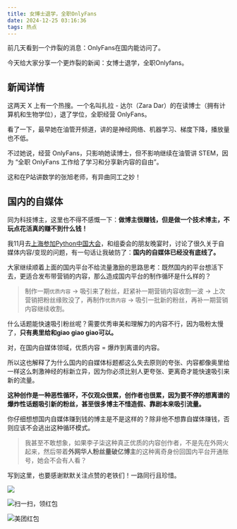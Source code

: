 ```yaml
---
title: 女博士退学，全职OnlyFans
date: 2024-12-25 03:16:36
tags: 热点
---
```


前几天看到一个炸裂的消息：OnlyFans在国内能访问了。

今天给大家分享一个更炸裂的新闻：女博士退学，全职Onlyfans。

## 新闻详情

这两天 X 上有一个热搜。一个名叫扎拉 - 达尔（Zara Dar）的在读博士（拥有计算机和生物学位），退了学位，全职经营 OnlyFans。

看了一下，最早她在油管开频道，讲的是神经网络、机器学习、梯度下降，播放量也不低。

不过她说，经营 OnlyFans，只影响她读博士，但不影响继续在油管讲 STEM，因为 “全职 OnlyFans 工作给了学习和分享新内容的自由”。

这和在P站讲数学的张旭老师，有异曲同工之妙！


## 国内的自媒体

同为科技博主，这里也不得不感慨一下：**做博主很赚钱，但是做一个技术博主，不玩点花活真的赚不到什么钱！**

我11月去[上海参加Python中国大会](https://mp.weixin.qq.com/s/pJAOgaQ8vA08NrNpJzngFw)，和组委会的朋友晚宴时，讨论了很久关于自媒体内容/变现的问题，有一句话让我破防了：**国内的自媒体已经没有底线了。**

大家继续顺着上面的国内平台不给流量激励的思路思考：既然国内的平台想活下去，更适合发布带营销的内容，那么造成国内平台的制作循环是什么样的？

> 制作一期``优质内容`` -> 吸引来了粉丝，赶紧补一期营销内容收割一波 -> 上次营销把粉丝缘败没了，再制作``优质内容`` -> 吸引一批新的粉丝，再补一期营销内容继续收割。

什么话题能快速吸引粉丝呢？需要优秀审美和理解力的内容不行，因为吸粉太慢了，**只有奥里给和giao giao giao可以。**

对，在国内自媒体领域，优质内容 = 爆炸到离谱的内容。

所以这也解释了为什么国内的自媒体标题都这么失去原则的夸张、内容都像奥里给一样这么刺激神经的标新立异，因为你必须比别人更夸张、更离奇才能快速吸引来新的流量。

**这种创作是一种恶性循环，不仅观众很累，创作者也很累，因为要不停的想离谱的爆炸性话题吸引新的粉丝，甚至很多博主不惜造假、靠剧本来吸引流量。**

你仔细想想国内自媒体赚到钱的博主是不是这样的？除非他不想靠自媒体赚钱，否则应该不会逃出这种循环模式。

> 我甚至不敢想象，如果李子柒这种真正优质的内容创作者，不是先在外网火起来，然后带着**外网华人粉丝量破亿博主**的这种离奇身份回国内平台开通账号，她会不会有人看？

写到这里，也要感谢默默关注点赞的老铁们！一路同行且珍惜。


![](https://cos.python-office.com/ads/gzh/sub-py.jpg)

![扫一扫，领红包](https://raw.gitcode.com/user-images/assets/5027920/84b09492-5f26-4c39-8e30-f056839d1993/6152d8017a3595256e51cbd9e08e148b.png '6152d8017a3595256e51cbd9e08e148b.png')
  
![美团红包](https://raw.gitcode.com/user-images/assets/5027920/6aa9a60e-bb4a-423c-a75d-cbd6ecf6f370/4dbea2fec93c415c75311666f19a1022.jpg '6d283319df13b09a3f74a9f19bf18a97.jpg')


